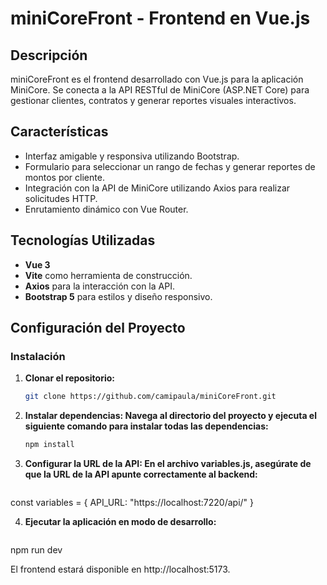 # miniCoreFront - Frontend en Vue.js

## Descripción
miniCoreFront es el frontend desarrollado con Vue.js para la aplicación MiniCore. Se conecta a la API RESTful de MiniCore (ASP.NET Core) para gestionar clientes, contratos y generar reportes visuales interactivos.

## Características
- Interfaz amigable y responsiva utilizando Bootstrap.
- Formulario para seleccionar un rango de fechas y generar reportes de montos por cliente.
- Integración con la API de MiniCore utilizando Axios para realizar solicitudes HTTP.
- Enrutamiento dinámico con Vue Router.

## Tecnologías Utilizadas
- **Vue 3**
- **Vite** como herramienta de construcción.
- **Axios** para la interacción con la API.
- **Bootstrap 5** para estilos y diseño responsivo.

## Configuración del Proyecto

### Instalación

1. **Clonar el repositorio:**
   ```bash
   git clone https://github.com/camipaula/miniCoreFront.git
   
2. **Instalar dependencias: Navega al directorio del proyecto y ejecuta el siguiente comando para instalar todas las dependencias:**
   ```bash
   npm install

4. **Configurar la URL de la API: En el archivo variables.js, asegúrate de que la URL de la API apunte correctamente al backend:**

   ```bash
 const variables = {
     API_URL: "https://localhost:7220/api/"
 }

4. **Ejecutar la aplicación en modo de desarrollo:**

   ```bash
 npm run dev

El frontend estará disponible en http://localhost:5173.

